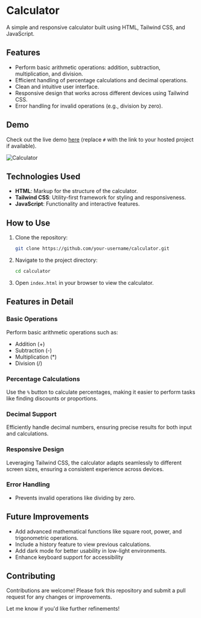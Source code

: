 
# Calculator

A simple and responsive calculator built using HTML, Tailwind CSS, and JavaScript.

## Features

- Perform basic arithmetic operations: addition, subtraction, multiplication, and division.
- Efficient handling of percentage calculations and decimal operations.
- Clean and intuitive user interface.
- Responsive design that works across different devices using Tailwind CSS.
- Error handling for invalid operations (e.g., division by zero).

## Demo

Check out the live demo [here](#) (replace `#` with the link to your hosted project if available).

![Calculator](./assets/CalculatorImg.png)



## Technologies Used

- **HTML**: Markup for the structure of the calculator.
- **Tailwind CSS**: Utility-first framework for styling and responsiveness.
- **JavaScript**: Functionality and interactive features.

## How to Use

1. Clone the repository:
   ```bash
   git clone https://github.com/your-username/calculator.git
   ```
2. Navigate to the project directory:
   ```bash
   cd calculator
   ```
3. Open `index.html` in your browser to view the calculator.
   
## Features in Detail

### Basic Operations
Perform basic arithmetic operations such as:
- Addition (+)
- Subtraction (-)
- Multiplication (*)
- Division (/)

### Percentage Calculations
Use the `%` button to calculate percentages, making it easier to perform tasks like finding discounts or proportions.

### Decimal Support
Efficiently handle decimal numbers, ensuring precise results for both input and calculations.

### Responsive Design
Leveraging Tailwind CSS, the calculator adapts seamlessly to different screen sizes, ensuring a consistent experience across devices.

### Error Handling
- Prevents invalid operations like dividing by zero.

## Future Improvements

- Add advanced mathematical functions like square root, power, and trigonometric operations.
- Include a history feature to view previous calculations.
- Add dark mode for better usability in low-light environments.
- Enhance keyboard support for accessibility

## Contributing

Contributions are welcome! Please fork this repository and submit a pull request for any changes or improvements.

Let me know if you'd like further refinements!
